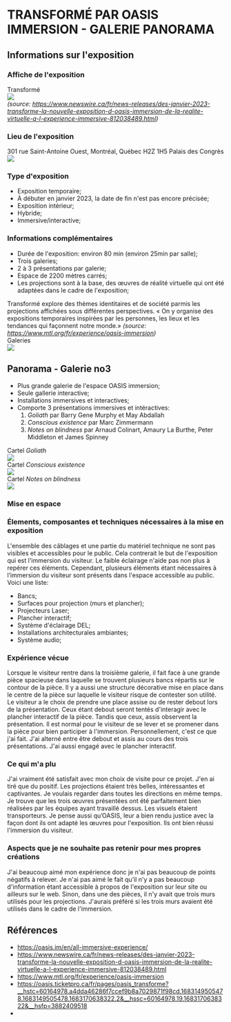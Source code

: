 # TRANSFORMÉ PAR OASIS IMMERSION - GALERIE PANORAMA

## Informations sur l'exposition
### Affiche de l'exposition
Transformé
<br>
<img src="https://github.com/jejed8/-H23_V13_inspirations_DUVERSEAU/blob/main/visite_individuelle_transforme_OASIS/medias/transforme_affiche_expo_582x900.png">
<br>
*(source: https://www.newswire.ca/fr/news-releases/des-janvier-2023-transforme-la-nouvelle-exposition-d-oasis-immersion-de-la-realite-virtuelle-a-l-experience-immersive-812038489.html)*

### Lieu de l'exposition
301 rue Saint-Antoine Ouest, Montréal, Québec H2Z 1H5
Palais des Congrès
<br>
<img src="https://github.com/jejed8/-H23_V13_inspirations_DUVERSEAU/blob/main/visite_individuelle_transforme_OASIS/medias/palais_des_congres.png">
<br>

### Type d'exposition
- Exposition temporaire;
- À débuter en janvier 2023, la date de fin n'est pas encore précisée;
- Exposition intérieur;
- Hybride;
- Immersive/interactive;

### Informations complémentaires
- Durée de l'exposition: environ 80 min (environ 25min par salle);
- Trois galeries;
- 2 à 3 présentations par galerie;
- Espace de 2200 mètres carrés;
- Les projections sont à la base, des œuvres de réalité virtuelle qui ont été adaptées dans le cadre de l'exposition;

Transformé explore des thèmes identitaires et de société parmis les projections affichées sous différentes perspectives. 
« On y organise des expositions temporaires inspirées par les personnes, les lieux et les tendances qui façonnent notre monde.»
*(source: https://www.mtl.org/fr/experience/oasis-immersion)*
<br>
Galeries
<br>
<img src="https://github.com/jejed8/-H23_V13_inspirations_DUVERSEAU/blob/main/visite_individuelle_transforme_OASIS/medias/affiche_galeries_transforme.png">
<br>

## Panorama - Galerie no3
- Plus grande galerie de l'espace OASIS immersion;
- Seule gallerie interactive;  
- Installations immersives et interactives;
- Comporte 3 présentations immersives et intéractives:
    1. *Goliath* par Barry Gene Murphy et May Abdallah
    2. *Conscious existence* par Marc Zimmermann
    3. *Notes on blindness* par Arnaud Colinart, Amaury La Burthe, Peter Middleton et James Spinney

Cartel *Goliath*
<br>
<img src="https://github.com/jejed8/-H23_V13_inspirations_DUVERSEAU/blob/main/visite_individuelle_transforme_OASIS/medias/cartel_goliath_transforme.png">
<br>
Cartel *Conscious existence*
<br>
<img src="https://github.com/jejed8/-H23_V13_inspirations_DUVERSEAU/blob/main/visite_individuelle_transforme_OASIS/medias/cartel_conscious_existence_transforme.png">
<br>
Cartel *Notes on blindness*
<br>
<img src="https://github.com/jejed8/-H23_V13_inspirations_DUVERSEAU/blob/main/visite_individuelle_transforme_OASIS/medias/cartel_notes_on_blindness_transforme.png">
<br>

### Mise en espace

### Élements, composantes et techniques nécessaires à la mise en exposition
L'ensemble des câblages et une partie du matériel technique ne sont pas visibles et accessibles pour le public. Cela contrerait le but de l'exposition qui est l'immersion du visiteur. Le faible éclairage n'aide pas non plus à repérer ces éléments. Cependant, plusieurs éléments étant nécessaires à l’immersion du visiteur sont présents dans l'espace accessible au public. Voici une liste:
- Bancs;
- Surfaces pour projection (murs et plancher);
- Projecteurs Laser;
- Plancher interactif;
- Système d'éclairage DEL;
- Installations architecturales ambiantes;
- Système audio;

### Expérience vécue 
Lorsque le visiteur rentre dans la troisième galerie, il fait face à une grande pièce spacieuse dans laquelle se trouvent plusieurs bancs répartis sur le contour de la pièce. Il y a aussi une structure décorative mise en place dans le centre de la pièce sur laquelle le visiteur risque de contester son utilité. Le visiteur a le choix de prendre une place assise ou de rester debout lors de la présentation. Ceux étant debout seront tentés d'interagir avec le plancher interactif de la pièce. Tandis que ceux, assis observent la présentation. Il est normal pour le visiteur de se lever et se promener dans la pièce pour bien participer à l'immersion. Personnellement, c'est ce que j'ai fait. J'ai alterné entre être debout et assis au cours des trois présentations. J'ai aussi engagé avec le plancher interactif.

### Ce qui m'a plu
J'ai vraiment été satisfait avec mon choix de visite pour ce projet. J'en ai tiré que du positif. Les projections étaient très belles, intéressantes et captivantes. Je voulais regarder dans toutes les directions en même temps. Je trouve que les trois œuvres présentées ont été parfaitement bien réalisées par les équipes ayant travaillé dessus. Les visuels étaient transporteurs. Je pense aussi qu’OASIS, leur a bien rendu justice avec la façon dont ils ont adapté les œuvres pour l'exposition. Ils ont bien réussi l'immersion du visiteur.

### Aspects que je ne souhaite pas retenir pour mes propres créations
J'ai beaucoup aimé mon expérience donc je n'ai pas beaucoup de points négatifs à relever. Je n'ai pas aimé le fait qu’il n'y a pas beaucoup d'information étant accessible à propos de l'exposition sur leur site ou ailleurs sur le web. Sinon, dans une des pièces, il n'y avait que trois murs utilisés pour les projections. J'aurais préféré si les trois murs avaient été utilisés dans le cadre de l'immersion.

## Références
- https://oasis.im/en/all-immersive-experience/
- https://www.newswire.ca/fr/news-releases/des-janvier-2023-transforme-la-nouvelle-exposition-d-oasis-immersion-de-la-realite-virtuelle-a-l-experience-immersive-812038489.html
- https://www.mtl.org/fr/experience/oasis-immersion
- https://oasis.ticketpro.ca/fr/pages/oasis_transforme?__hstc=60164978.a4dda46286f7ccef9b8a7029871f98cd.1683149505478.1683149505478.1683170638322.2&__hssc=60164978.19.1683170638322&__hsfp=3882409518
-  
  
  
